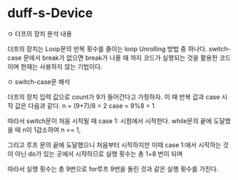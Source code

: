 # duff-s-Device
ㅇ 더프의 장치 분석 내용

더프의 장치는 Loop문의 반복 횟수를 줄이는 loop Unrolling 방법 중 하나다.
switch-case 문에서 break가 없으면 break가 나올 때 까지 코드가 실행되는 것을 활용한 코드이며 현재는 사용하지 않는 기법이다.

ㅇ switch-case문 해석

더프의 장치 입력 값으로 count가 9가 들어간다고 가정하자.
이 때 반복 값과 case 시작 값은 다음과 같다.
n = (9+7)/8 = 2
case = 9%8 = 1

따라서 switch문이 처음 시작될 때 case 1: 시점에서 시작한다.
while문의 끝에 도달했을 때 n이 1감소하여 n == 1,

그리고 루프 문의 끝에 도달했으니 처음부터 시작하지만 이때 case 1:에서 시작하는 것이 아닌
do가 있는 곳에서 시작하므로 실행 횟수는 총 1+8 번이 되며

따라서 실행 횟수는 총 9번으로 for루프 9번을 돌린 것과 같은 실행 횟수를 가진다.

